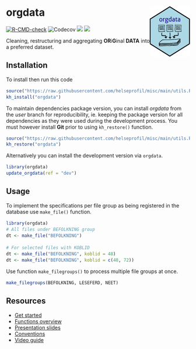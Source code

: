 <!-- README.md is generated from README.Rmd. Please edit that file -->

# orgdata <img src='man/figures/logo.png' align="right" width="110" height="138" />

<!-- badges: start -->

[![R-CMD-check](https://github.com/helseprofil/orgdata/workflows/R-CMD-check/badge.svg)](https://github.com/helseprofil/orgdata/actions)
![Codecov](https://img.shields.io/codecov/c/github/helseprofil/orgdata?logo=codecov)
[![](https://img.shields.io/badge/lifecycle-stable-green.svg)](https://lifecycle.r-lib.org/articles/stages.html#stable)
[![](https://img.shields.io/badge/devel%20version-0.6.6-blue.svg)](https://github.com/helseprofil/orgdata)

<!-- badges: end -->

Cleaning, restructuring and aggregating **OR**i**G**inal **DATA** into a
preferred dataset.

## Installation

To install then run this code

``` r
source("https://raw.githubusercontent.com/helseprofil/misc/main/utils.R")
kh_install("orgdata")
```

To maintain dependencies package version, you can install *orgdata* from
the *user* branch for reproducibility, ie. keeping the package version
for all dependencies as they were used during the development process.
You must however install **Git** prior to using `kh_restore()` function.

``` r
source("https://raw.githubusercontent.com/helseprofil/misc/main/utils.R")
kh_restore("orgdata")
```

Alternatively you can install the development version via `orgdata`.

``` r
library(orgdata)
update_orgdata(ref = "dev")
```

## Usage

To implement the specifications per file group as being registered in
the database use `make_file()` function.

``` r
library(orgdata)
# All files under BEFOLKNING group
dt <- make_file("BEFOLKNING")

# For selected files with KOBLID
dt <- make_file("BEFOLKNING", koblid = 48)
dt <- make_file("BEFOLKNING", koblid = c(48, 72))
```

Use function `make_filegroups()` to process multiple file groups at
once.

``` r
make_filegroups(BEFOLKNING, LESEFERD, NEET)
```

## Resources

  - [Get
    started](https://helseprofil.github.io/orgdata/articles/get-started.html)
  - [Functions
    overview](https://helseprofil.github.io/orgdata/reference/index.html)
  - [Presentation
    slides](https://ybkamaleri.github.io/slides/2021-08-24-orgdata/#1)
  - [Conventions](https://github.com/helseprofil/orgdata/blob/main/dev/standard.org)
  - [Video guide](https://youtu.be/PhEQq4iWJCY)

